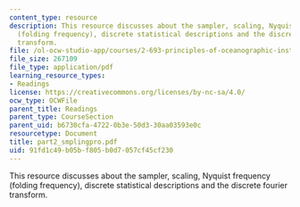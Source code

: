```yaml
---
content_type: resource
description: This resource discusses about the sampler, scaling, Nyquist frequency
  (folding frequency), discrete statistical descriptions and the discrete fourier
  transform.
file: /ol-ocw-studio-app/courses/2-693-principles-of-oceanographic-instrument-systems-sensors-and-measurements-13-998-spring-2004/91fd1c49b05bf805b0d7057cf45cf230_part2_smplingpro.pdf
file_size: 267109
file_type: application/pdf
learning_resource_types:
- Readings
license: https://creativecommons.org/licenses/by-nc-sa/4.0/
ocw_type: OCWFile
parent_title: Readings
parent_type: CourseSection
parent_uid: b6730cfa-4722-0b3e-50d3-30aa03593e0c
resourcetype: Document
title: part2_smplingpro.pdf
uid: 91fd1c49-b05b-f805-b0d7-057cf45cf230
---
```

This resource discusses about the sampler, scaling, Nyquist frequency (folding frequency), discrete statistical descriptions and the discrete fourier transform.